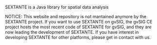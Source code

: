 SEXTANTE is a Java library for spatial data analysis

NOTICE: This website and repository is not mantained anymore by the SEXTANTE project. If you want to use SEXTANTE on gvSIG, the gvSIG CE project hosts the most recent code of SEXTANTE for gvSIG, and they are now leading the development of SEXTANTE. If you have interest in developing SEXTANTE for other platforms, please get in contact with us.